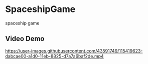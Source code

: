 # SpaceshipGame
spaceship game

## Video Demo


https://user-images.githubusercontent.com/43591749/115419623-dabcae00-a1d0-11eb-8825-d7a7a6baf2de.mp4

